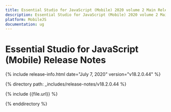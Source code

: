 ```yaml
---
title: Essential Studio for JavaScript (Mobile) 2020 volume 2 Main Release Notes  
description: Essential Studio for JavaScript (Mobile) 2020 volume 2 Main Release Notes  
platform: MobileJS
documentation: ug
---
```


# Essential Studio for JavaScript (Mobile)  Release Notes  

{% include release-info.html date="July 7, 2020"  version="v18.2.0.44" %} 


{% directory path: _includes/release-notes/v18.2.0.44 %}

{% include {{file.url}} %}

{% enddirectory %}